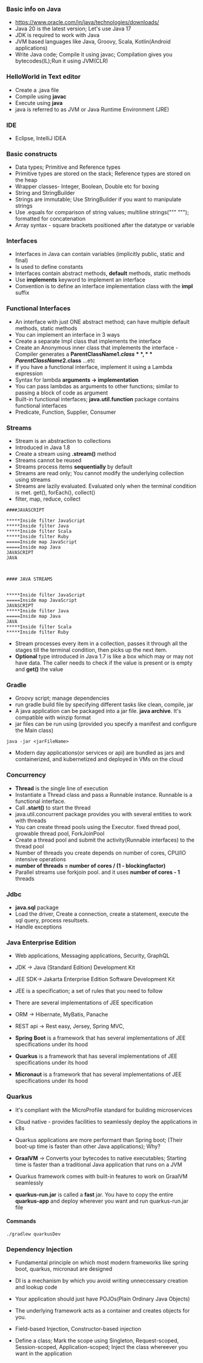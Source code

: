 ### Basic info on Java

* https://www.oracle.com/in/java/technologies/downloads/
* Java 20 is the latest version; Let's use Java 17
* JDK is required to work with Java
* JVM based languages like Java, Groovy, Scala, Kotlin(Android applications)
* Write Java code; Compile it using javac; Compilation gives you bytecodes(IL);Run it using JVM(CLR)

### HelloWorld in Text editor

* Create a .java file
* Compile using **javac**
* Execute using **java**
* java is referred to as JVM or Java Runtime Environment (JRE)

### IDE

* Eclipse, IntelliJ IDEA

### Basic constructs

* Data types; Primitive and Reference types
* Primitive types are stored on the stack; Reference types are stored on the heap
* Wrapper classes- Integer, Boolean, Double etc for boxing
* String and StringBuilder
* Strings are immutable; Use StringBuilder if you want to manipulate strings
* Use .equals for comparison of string values; multiline strings(""" """); formatted for concatenation
* Array syntax - square brackets positioned  after the datatype or variable  

### Interfaces

* Interfaces in Java can contain variables (implicitly public, static and final)
* Is used to define constants
* Interfaces contain abstract methods, **default** methods, static methods
* Use **implements** keyword to implement an interface
* Convention is to define an interface implementation class with the **impl** suffix

### Functional Interfaces

* An interface with just ONE abstract method; can have multiple default methods, static methods
* You can implement an interface in 3 ways
* Create a separate Impl class that implements the interface
* Create an Anonymous inner class that implements the interface - Compiler generates a **ParentClassName$1.class**, **ParentClassName$2.class** ...etc
* If you have a functional interface, implement it using a Lambda expression
* Syntax for lambda **arguments -> implementation**
* You can pass lambdas as arguments to other functions; similar to passing a block of code as argument
* Built-in functional interfaces; **java.util.function** package contains functional interfaces
* Predicate, Function, Supplier, Consumer


### Streams

* Stream is an abstraction to collections
* Introduced in Java 1.8
* Create a stream using **.stream()** method
* Streams cannot be reused
* Streams process items **sequentially** by default
* Streams are read only; You cannot modify the underlying collection using streams
* Streams are lazily evaluated. Evaluated only when the terminal condition is met. get(), forEach(), collect()
* filter, map, reduce, collect


```
####JAVASCRIPT

*****Inside filter JavaScript
*****Inside filter Java
*****Inside filter Scala
*****Inside filter Ruby
=====Inside map JavaScript
=====Inside map Java
JAVASCRIPT
JAVA



#### JAVA STREAMS


*****Inside filter JavaScript
=====Inside map JavaScript
JAVASCRIPT
*****Inside filter Java
=====Inside map Java
JAVA
*****Inside filter Scala
*****Inside filter Ruby

```

* Stream processes every item in a collection, passes it through all the stages till the terminal condition, then picks up the next item.
* **Optional** type introduced in Java 1.7 is like a box which may or may not have data. The caller needs to check if the value is present or is empty and **get()** the value


### Gradle

* Groovy script; manage dependencies
* run gradle build file by specifying different tasks like clean, compile, jar
* A java application can be packaged into a jar file. **java archive**. It's compatible with winzip format
* jar files can be run using (provided you specify a manifest and configure the Main class)

```
java -jar <jarFileName>
```

* Modern day applications(or services or api) are bundled as jars and containerized, and kubernetized and deployed in VMs on the cloud


### Concurrency

* **Thread** is the single line of execution
* Instantiate a Thread class and pass a Runnable instance. Runnable is a functional interface.
* Call **.start()** to start the thread
* java.util.concurrent package provides you with several entities to work with threads
* You can create thread pools using the Executor. fixed thread pool, growable thread pool, ForkJoinPool
* Create a thread pool and submit the activity(Runnable interfaces) to the thread pool
* Number of threads you create depends on number of cores, CPU/IO intensive operations
* **number of threads = number of cores / (1 - blockingfactor)**
* Parallel streams use forkjoin pool. and it uses **number of cores - 1** threads

### Jdbc

* **java.sql** package
* Load the driver, Create a connection, create a statement, execute the sql query, process resultsets.
* Handle exceptions


### Java Enterprise Edition

* Web applications, Messaging applications, Security, GraphQL
* JDK -> Java (Standard Edition) Development Kit
* JEE  SDK->  Jakarta Enterprise Edition Software Development Kit
* JEE is a specification; a set of rules that you need to follow
*  There are several implementations of JEE specification
* ORM -> Hibernate, MyBatis, Panache
* REST api -> Rest easy, Jersey, Spring MVC,

* **Spring Boot** is a framework that has several implementations of JEE specifications under its hood
* **Quarkus** is a framework that has several implementations of JEE specifications under its hood
* **Micronaut** is a framework that has several implementations of JEE specifications under its hood

### Quarkus

* It's compliant with the MicroProfile standard for building microservices
* Cloud native - provides facilities to seamlessly deploy the applications in k8s
* Quarkus applications are more performant than Spring boot; (Their boot-up time is faster than other Java applications); Why?
* **GraalVM** -> Converts your bytecodes to native executables; Starting time is faster than a traditional Java application that runs on a JVM
* Quarkus framework comes with built-in features to work on GraalVM seamlessly


* **quarkus-run.jar** is called a **fast** jar. You have to copy the entire **quarkus-app** and deploy wherever you want and run quarkus-run.jar file

#### Commands

```
./gradlew quarkusDev
```


### Dependency Injection

* Fundamental principle on which most modern frameworks like spring boot, quarkus, micronaut are designed
* DI is a mechanism by which you avoid writing unneccessary creation and lookup code
* Your application should just have POJOs(Plain Ordinary Java Objects)
* The underlying framework acts as a container and creates objects for you.

* Field-based Injection, Constructor-based injection
* Define a class; Mark the scope using Singleton, Request-scoped, Session-scoped, Application-scoped; Inject the class whereever you want in the application




























